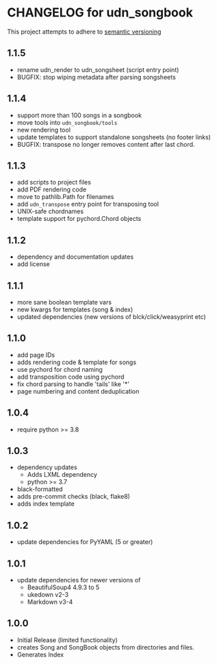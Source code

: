 # CHANGELOG for udn_songbook

This project attempts to adhere to [semantic versioning](https://semver.org)

## 1.1.5

- rename udn_render to udn_songsheet (script entry point)
- BUGFIX: stop wiping metadata after parsing songsheets

## 1.1.4

- support more than 100 songs in a songbook
- move tools into `udn_songbook/tools`
- new rendering tool
- update templates to support standalone songsheets (no footer links)
- BUGFIX: transpose no longer removes content after last chord.


## 1.1.3

- add scripts to project files
- add PDF rendering code
- move to pathlib.Path for filenames
- add `udn_transpose` entry point for transposing tool
- UNIX-safe chordnames
- template support for pychord.Chord objects

## 1.1.2

- dependency and documentation updates
- add license


## 1.1.1

- more sane boolean template vars
- new kwargs for templates (song & index)
- updated dependencies (new versions of blck/click/weasyprint etc)

## 1.1.0

- add page IDs
- adds rendering code & template for songs
- use pychord for chord naming
- add transposition code using pychord
- fix chord parsing to handle 'tails' like '*'
- page numbering and content deduplication

## 1.0.4

- require python >= 3.8

## 1.0.3

- dependency updates
  - Adds LXML dependency
  - python >= 3.7
- black-formatted
- adds pre-commit checks (black, flake8)
- adds index template

## 1.0.2

- update dependencies for PyYAML (5 or greater)

## 1.0.1

- update dependencies for newer versions of
  - BeautifulSoup4 4.9.3 to 5
  - ukedown v2-3
  - Markdown v3-4

## 1.0.0

- Initial Release (limited functionality)
- creates Song and SongBook objects from directories and files.
- Generates Index
